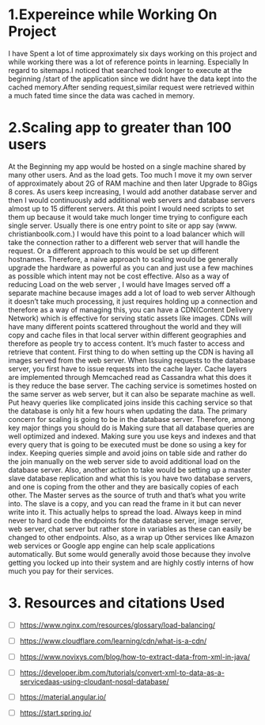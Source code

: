 # 1.Expereince while Working On Project
I have Spent a lot of time approximately six days working on this project and while working there was a lot of reference points in learning. Especially In regard to sitemaps.I noticed that searched took longer to execute  at the beginning /start of the application since we didnt have the data kept into the cached memory.After sending request,similar request were retrieved within a much fated time since the data was cached in memory.

# 2.Scaling app to greater than 100 users

At the Beginning my app would be hosted on a single machine shared by many other users. And as the load gets. Too much I move it my own server of approximately about 2G of RAM machine and then later Upgrade to 8Gigs 8 cores. As users keep increasing, I would add another database server and then I would continuously add additional web servers and database servers almost up to 15 different servers. At this point I would need scripts to set them up because it would take much longer time trying to configure each single server. Usually there is one entry point to site or app say (www. christianboolk.com.)
 I would have this point to a load balancer which will take the connection rather to a different web server that will handle the request. Or a different approach to this would be set up different hostnames. Therefore, a naive approach to scaling would be generally upgrade the hardware as powerful as you can and just use a few machines as possible which intent may not be cost effective. Also as a way of reducing Load on the web server , I would have Images served off a separate machine because images add a lot of load to web server Although it doesn’t take much processing, it just requires holding up a connection and therefore as a way of managing this, you can have a CDN(Content Delivery Network) which is effective for serving static assets like images. 
CDNs will have many different points scattered throughout the world and they will copy and cache files in that local server within different geographies and therefore as people try to access content. It’s much faster to access and retrieve that content.  First thing to do when setting up the CDN is having all images served from the web server. When Issuing requests to the database server, you first have to issue requests into the cache layer. Cache layers are implemented through Memcached read as Cassandra what this does it is they reduce the base server.  The caching service is sometimes hosted on the same server as web server, but it can also be separate machine as well. Put heavy queries like complicated joins inside this caching service so that the database is only hit a few hours when updating the data. The primary concern for scaling is going to be in the database server. Therefore, among key major things you should do is Making sure that all database queries are well optimized and indexed. Making sure you use keys and indexes and that every query that is going to be executed must be done so using a key for index.
Keeping queries simple and avoid joins on table side and rather do the join manually on the web server side to avoid additional load on the database server.
Also, another action to take would be setting up a master slave database replication and what this is you have two database servers, and one is coping from the other and they are basically copies of each other. The Master serves as the source of truth and that’s what you write into. The slave is a copy, and you can read the frame in it but can never write into it. This actually helps to spread the load. Always keep in mind never to hard code the endpoints for the database server, image server, web server, chat server but rather store in variables as these can easily be changed to other endpoints. 
 Also, as a wrap up Other services like Amazon web services or Google app engine can help scale applications automatically. But some would generally avoid those because they involve getting you locked up into their system and are highly costly interns of how much you pay for their services.

 # 3. Resources and citations Used 

- [ ] https://www.nginx.com/resources/glossary/load-balancing/

- [ ] https://www.cloudflare.com/learning/cdn/what-is-a-cdn/
- [ ] https://www.novixys.com/blog/how-to-extract-data-from-xml-in-java/
- [ ] https://developer.ibm.com/tutorials/convert-xml-to-data-as-a-servicedaas-using-cloudant-nosql-database/

- [ ] https://material.angular.io/

- [ ] https://start.spring.io/
